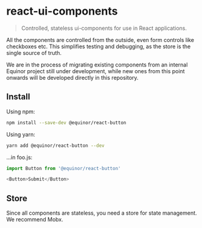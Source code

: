 react-ui-components
===================

> Controlled, stateless ui-components for use in React applications.

All the components are controlled from the outside, even form controls like checkboxes etc. This simplifies testing and debugging, as the store is the single source of truth.

We are in the process of migrating existing components from an internal Equinor project still under development, while new ones from this point onwards will be developed directly in this repository.

Install
-----

Using npm:

```sh
npm install --save-dev @equinor/react-button
```

Using yarn:

```sh
yarn add @equinor/react-button --dev
```

…in foo.js:

```js
import Button from '@equinor/react-button'

<Button>Submit</Button>
```

Store
-----

Since all components are stateless, you need a store for state management. We recommend Mobx.
